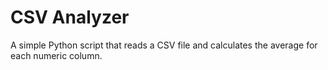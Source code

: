 # CSV Analyzer

A simple Python script that reads a CSV file and calculates the average for each numeric column.
